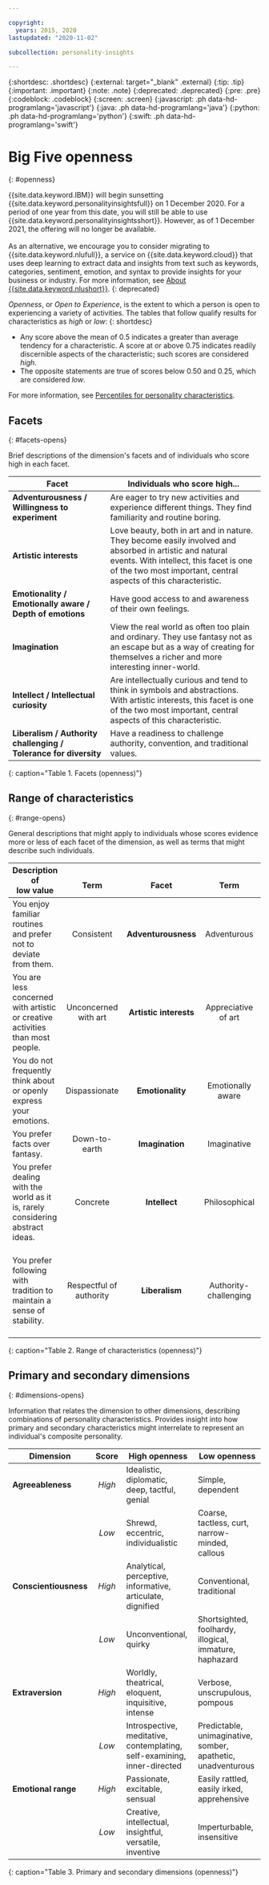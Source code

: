```yaml
---

copyright:
  years: 2015, 2020
lastupdated: "2020-11-02"

subcollection: personality-insights

---
```


{:shortdesc: .shortdesc}
{:external: target="_blank" .external}
{:tip: .tip}
{:important: .important}
{:note: .note}
{:deprecated: .deprecated}
{:pre: .pre}
{:codeblock: .codeblock}
{:screen: .screen}
{:javascript: .ph data-hd-programlang='javascript'}
{:java: .ph data-hd-programlang='java'}
{:python: .ph data-hd-programlang='python'}
{:swift: .ph data-hd-programlang='swift'}

# Big Five openness
{: #openness}

{{site.data.keyword.IBM}} will begin sunsetting {{site.data.keyword.personalityinsightsfull}} on 1 December 2020. For a period of one year from this date, you will still be able to use {{site.data.keyword.personalityinsightsshort}}. However, as of 1 December 2021, the offering will no longer be available.<br/><br/>As an alternative, we encourage you to consider migrating to {{site.data.keyword.nlufull}}, a service on {{site.data.keyword.cloud}} that uses deep learning to extract data and insights from text such as keywords, categories, sentiment, emotion, and syntax to provide insights for your business or industry. For more information, see [About {{site.data.keyword.nlushort}}](https://cloud.ibm.com/docs/natural-language-understanding?topic=natural-language-understanding-about).
{: deprecated}

*Openness*, or *Open to Experience*, is the extent to which a person is open to experiencing a variety of activities. The tables that follow qualify results for characteristics as *high* or *low*:
{: shortdesc}

-   Any score above the mean of 0.5 indicates a greater than average tendency for a characteristic. A score at or above 0.75 indicates readily discernible aspects of the characteristic; such scores are considered *high*.
-   The opposite statements are true of scores below 0.50 and 0.25, which are considered *low*.

For more information, see [Percentiles for personality characteristics](/docs/personality-insights?topic=personality-insights-numeric#percentiles).

## Facets
{: #facets-opens}

Brief descriptions of the dimension's facets and of individuals who score high in each facet.

| Facet | Individuals who score high... |
|-------|-------------------------------|
| **Adventurousness / Willingness to experiment** | Are eager to try new activities and experience different things. They find familiarity and routine boring. |
| **Artistic interests** | Love beauty, both in art and in nature. They become easily involved and absorbed in artistic and natural events. With intellect, this facet is one of the two most important, central aspects of this characteristic. |
| **Emotionality / Emotionally aware / Depth of emotions** | Have good access to and awareness of their own feelings. |
| **Imagination** | View the real world as often too plain and ordinary. They use fantasy not as an escape but as a way of creating for themselves a richer and more interesting inner-world. |
| **Intellect / Intellectual curiosity** | Are intellectually curious and tend to think in symbols and abstractions. With artistic interests, this facet is one of the two most important, central aspects of this characteristic. |
| **Liberalism / Authority challenging / Tolerance for diversity** | Have a readiness to challenge authority, convention, and traditional values. |
{: caption="Table 1. Facets (openness)"}

## Range of characteristics
{: #range-opens}

General descriptions that might apply to individuals whose scores evidence more or less of each facet of the dimension, as well as terms that might describe such individuals.

| Description of<br/>low value | <br/>Term | <br/>Facet | <br/>Term | Description of<br/>high value |
|------------------------------|:---------:|:----------:|:---------:|------------------------------:|
| You enjoy familiar routines and prefer not to deviate from them. | Consistent | **Adventurousness** | Adventurous | You are eager to experience new things. |
| You are less concerned with artistic or creative activities than most people. | Unconcerned with art | **Artistic interests** | Appreciative of art | You enjoy beauty and seek out creative experiences. |
| You do not frequently think about or openly express your emotions. | Dispassionate | **Emotionality** | Emotionally aware | You are aware of your feelings and how to express them. |
| You prefer facts over fantasy. | Down-to-earth | **Imagination** | Imaginative | You have a wild imagination. |
| You prefer dealing with the world as it is, rarely considering abstract ideas. | Concrete | **Intellect** | Philosophical | You are open to and intrigued by new ideas and love to explore them. |
| You prefer following with tradition to maintain a sense of stability. | Respectful of authority | **Liberalism** | Authority-challenging | You prefer to challenge authority and traditional values to help bring about change. |
{: caption="Table 2. Range of characteristics (openness)"}

## Primary and secondary dimensions
{: #dimensions-opens}

Information that relates the dimension to other dimensions, describing combinations of personality characteristics. Provides insight into how primary and secondary characteristics might interrelate to represent an individual's composite personality.

| Dimension | Score | High openness | Low openness |
|-----------|:-----:|---------------|--------------|
| **Agreeableness** | *High* | Idealistic, diplomatic, deep, tactful, genial | Simple, dependent |
|  | *Low* | Shrewd, eccentric, individualistic | Coarse, tactless, curt, narrow-minded, callous |
| **Conscientiousness** | *High* | Analytical, perceptive, informative, articulate, dignified | Conventional, traditional |
|  | *Low* | Unconventional, quirky | Shortsighted, foolhardy, illogical, immature, haphazard |
| **Extraversion** | *High* | Worldly, theatrical, eloquent, inquisitive, intense | Verbose, unscrupulous, pompous |
|  | *Low* | Introspective, meditative, contemplating, self-examining, inner-directed | Predictable, unimaginative, somber, apathetic, unadventurous |
| **Emotional range** | *High* | Passionate, excitable, sensual | Easily rattled, easily irked, apprehensive |
|  | *Low* | Creative, intellectual, insightful, versatile, inventive | Imperturbable, insensitive |
{: caption="Table 3. Primary and secondary dimensions (openness)"}
